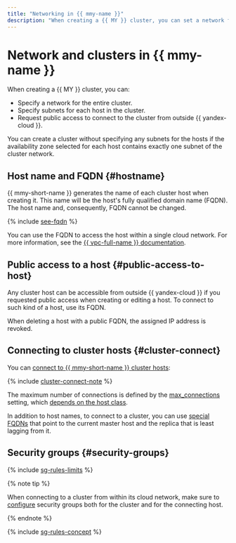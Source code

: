 ```yaml
---
title: "Networking in {{ mmy-name }}"
description: "When creating a {{ MY }} cluster, you can set a network for the cluster and subnets for each cluster host. You can also request public access to connect to the cluster from outside {{ yandex-cloud }}."
---
```


# Network and clusters in {{ mmy-name }}


When creating a {{ MY }} cluster, you can:

* Specify a network for the entire cluster.
* Specify subnets for each host in the cluster.
* Request public access to connect to the cluster from outside {{ yandex-cloud }}.

You can create a cluster without specifying any subnets for the hosts if the availability zone selected for each host contains exactly one subnet of the cluster network.


## Host name and FQDN {#hostname}

{{ mmy-short-name }} generates the name of each cluster host when creating it. This name will be the host's fully qualified domain name (FQDN). The host name and, consequently, FQDN cannot be changed.

{% include [see-fqdn](../../_includes/mdb/mmy/fqdn-host.md) %}


You can use the FQDN to access the host within a single cloud network. For more information, see the [{{ vpc-full-name }} documentation](../../vpc/).

## Public access to a host {#public-access-to-host}

Any cluster host can be accessible from outside {{ yandex-cloud }} if you requested public access when creating or editing a host. To connect to such kind of a host, use its FQDN.

When deleting a host with a public FQDN, the assigned IP address is revoked.


## Connecting to cluster hosts {#cluster-connect}

You can [connect to {{ mmy-short-name }} cluster hosts](../operations/connect.md):

{% include [cluster-connect-note](../../_includes/mdb/mmy/cluster-connect-note.md) %}

The maximum number of connections is defined by the [max_connections](./settings-list.md#setting-max-connections) setting, which [depends on the host class](./settings-list.md#settings-instance-dependent).

In addition to host names, to connect to a cluster, you can use [special FQDNs](../operations/connect.md#special-fqdns) that point to the current master host and the replica that is least lagging from it.


## Security groups {#security-groups}

{% include [sg-rules-limits](../../_includes/mdb/sg-rules-limits.md) %}

{% note tip %}

When connecting to a cluster from within its cloud network, make sure to [configure](../operations/connect.md#configure-security-groups) security groups both for the cluster and for the connecting host.

{% endnote %}

{% include [sg-rules-concept](../../_includes/mdb/sg-rules-concept.md) %}

